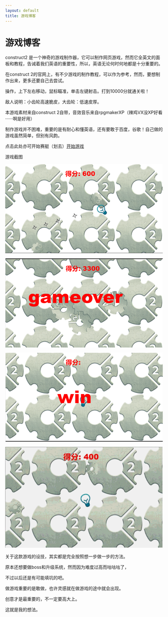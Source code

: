 ```yaml
---
layout: default
title: 游戏博客
---
```


# 游戏博客

construct2 是一个神奇的游戏制作器，它可以制作网页游戏，然而它全英文的面板和教程，告诫着我们英语的重要性，所以，英语无论何时何地都是十分重要的。

在construct 2的官网上，有不少游戏的制作教程，可以作为参考，然而，要想制作出来，更多还要自己去尝试。

操作，上下左右移动，鼠标瞄准，单击左键射击。打到10000分就通关啦！

敌人说明：小齿轮高速脆皮，大齿轮：低速皮厚。

本游戏素材来自construct 2自带，音效音乐来自rpgmakerXP（辣鸡VX没XP好看······啊是好用）

制作游戏并不困难，重要的是有耐心和懂英语，还有要敢于百度，谷歌！自己做的游戏虽然简单，但别有风韵。

点击此处亦可开始赛艇（划去）[开始游戏](new\index)

游戏截图

![](https://github.com/mountaintouhouman/homework/blob/gh-pages/h21.png?raw=true)

![](https://github.com/mountaintouhouman/homework/blob/gh-pages/h22.png?raw=true)

![](https://github.com/mountaintouhouman/homework/blob/gh-pages/h23.png?raw=true)

![](https://github.com/mountaintouhouman/homework/blob/gh-pages/hw24.gif?raw=true)

关于这款游戏的设技，其实都是完全按照想一步做一步的方法。

原本还想要做boss和升级系统，然而因为难度过高而咕咕咕了，

不过以后还是有可能填坑的吧。

做游戏重要的是敢做，也许灵感就在做游戏的途中就会出现。

创意才是最重要的，不一定要高大上。

这就是我的想法。